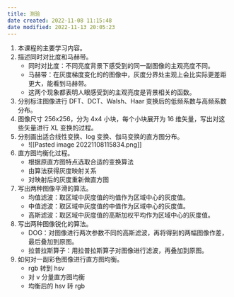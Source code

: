 ```yaml
---
title: 测验
date created: 2022-11-08 11:15:48
date modified: 2022-11-13 20:05:23
---
```

1. 本课程的主要学习内容。
2. 描述同时对比度和马赫带。
	- 同时对比度：不同亮度背景下感受到的同一副图像的主观亮度不同。
	- 马赫带：在灰度梯度变化的的图像中，灰度分界处主观上会比实际更差距更大，能看到马赫带。
	- 这两个现象都表明人眼感受到的主观亮度是背景相关的函数。
3. 分别标注图像进行 DFT、DCT、Walsh、Haar 变换后的低频系数与高频系数分布。
4. 图像尺寸 256x256，分为 4x4 小块，每个小块展开为 16 维矢量，写出对这些矢量进行 XL 变换的过程。
5. 分别画出适合线性变换、log 变换、伽马变换的直方图分布。
	- ![[Pasted image 20221108115834.png]]
6. 直方图均衡化过程。
	- 根据原直方图特点选取合适的变换算法
	- 由算法获得灰度映射关系
	- 对映射后的灰度重新做直方图
7. 写出两种图像平滑的算法。
	- 均值滤波：取区域中灰度值的均值作为区域中心的灰度值。
	- 中值滤波：取区域中灰度值的中值作为区域中心的灰度值。
	- 高斯滤波：取区域中灰度值的高斯加权平均作为区域中心的灰度值。
8. 写出两种图像锐化的算法。
	- DOG：对图像进行两次参数不同的高斯滤波，再将得到的两幅图像作差，最后叠加到原图。
	- 拉普拉斯算子：用拉普拉斯算子对图像进行滤波，再叠加到原图。
9. 如何对一副彩色图像进行直方图均衡。
	- rgb 转到 hsv
	- 对 v 分量直方图均衡
	- 均衡后的 hsv 转 rgb
